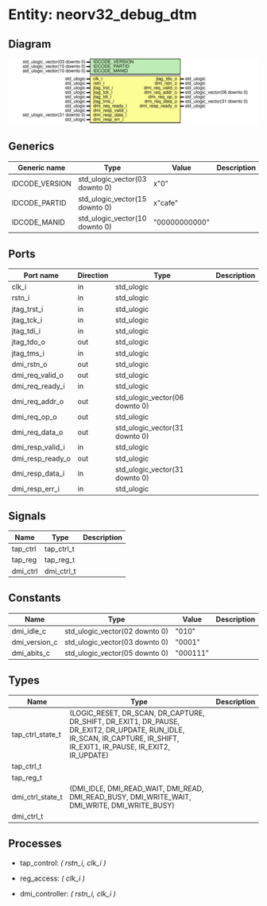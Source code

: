 # Entity: neorv32_debug_dtm
## Diagram
![Diagram](neorv32_debug_dtm.svg "Diagram")
## Generics
| Generic name   | Type                           | Value         | Description |
| -------------- | ------------------------------ | ------------- | ----------- |
| IDCODE_VERSION | std_ulogic_vector(03 downto 0) | x"0"          |             |
| IDCODE_PARTID  | std_ulogic_vector(15 downto 0) | x"cafe"       |             |
| IDCODE_MANID   | std_ulogic_vector(10 downto 0) | "00000000000" |             |
## Ports
| Port name        | Direction | Type                           | Description |
| ---------------- | --------- | ------------------------------ | ----------- |
| clk_i            | in        | std_ulogic                     |             |
| rstn_i           | in        | std_ulogic                     |             |
| jtag_trst_i      | in        | std_ulogic                     |             |
| jtag_tck_i       | in        | std_ulogic                     |             |
| jtag_tdi_i       | in        | std_ulogic                     |             |
| jtag_tdo_o       | out       | std_ulogic                     |             |
| jtag_tms_i       | in        | std_ulogic                     |             |
| dmi_rstn_o       | out       | std_ulogic                     |             |
| dmi_req_valid_o  | out       | std_ulogic                     |             |
| dmi_req_ready_i  | in        | std_ulogic                     |             |
| dmi_req_addr_o   | out       | std_ulogic_vector(06 downto 0) |             |
| dmi_req_op_o     | out       | std_ulogic                     |             |
| dmi_req_data_o   | out       | std_ulogic_vector(31 downto 0) |             |
| dmi_resp_valid_i | in        | std_ulogic                     |             |
| dmi_resp_ready_o | out       | std_ulogic                     |             |
| dmi_resp_data_i  | in        | std_ulogic_vector(31 downto 0) |             |
| dmi_resp_err_i   | in        | std_ulogic                     |             |
## Signals
| Name     | Type       | Description |
| -------- | ---------- | ----------- |
| tap_ctrl | tap_ctrl_t |             |
| tap_reg  | tap_reg_t  |             |
| dmi_ctrl | dmi_ctrl_t |             |
## Constants
| Name          | Type                           | Value     | Description |
| ------------- | ------------------------------ | --------- | ----------- |
| dmi_idle_c    | std_ulogic_vector(02 downto 0) |  "010"    |             |
| dmi_version_c | std_ulogic_vector(03 downto 0) |  "0001"   |             |
| dmi_abits_c   | std_ulogic_vector(05 downto 0) |  "000111" |             |
## Types
| Name             | Type                                                                                                                                                                                                   | Description |
| ---------------- | ------------------------------------------------------------------------------------------------------------------------------------------------------------------------------------------------------ | ----------- |
| tap_ctrl_state_t | (LOGIC_RESET, DR_SCAN, DR_CAPTURE, DR_SHIFT, DR_EXIT1, DR_PAUSE, DR_EXIT2, DR_UPDATE,                                RUN_IDLE, IR_SCAN, IR_CAPTURE, IR_SHIFT, IR_EXIT1, IR_PAUSE, IR_EXIT2, IR_UPDATE) |             |
| tap_ctrl_t       |                                                                                                                                                                                                        |             |
| tap_reg_t        |                                                                                                                                                                                                        |             |
| dmi_ctrl_state_t | (DMI_IDLE, DMI_READ_WAIT, DMI_READ, DMI_READ_BUSY,                             DMI_WRITE_WAIT, DMI_WRITE, DMI_WRITE_BUSY)                                                                              |             |
| dmi_ctrl_t       |                                                                                                                                                                                                        |             |
## Processes
- tap_control: _( rstn_i, clk_i )_

- reg_access: _( clk_i )_

- dmi_controller: _( rstn_i, clk_i )_


